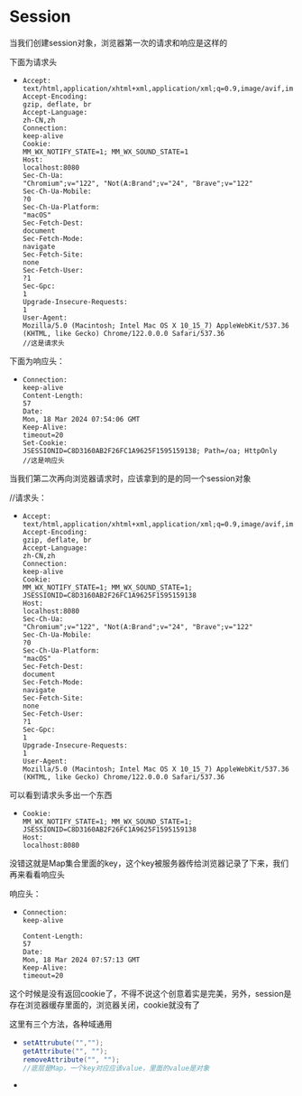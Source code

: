 # Session

当我们创建session对象，浏览器第一次的请求和响应是这样的

下面为请求头

+ ```http
  Accept:
  text/html,application/xhtml+xml,application/xml;q=0.9,image/avif,image/webp,image/apng,*/*;q=0.8
  Accept-Encoding:
  gzip, deflate, br
  Accept-Language:
  zh-CN,zh
  Connection:
  keep-alive
  Cookie:
  MM_WX_NOTIFY_STATE=1; MM_WX_SOUND_STATE=1
  Host:
  localhost:8080
  Sec-Ch-Ua:
  "Chromium";v="122", "Not(A:Brand";v="24", "Brave";v="122"
  Sec-Ch-Ua-Mobile:
  ?0
  Sec-Ch-Ua-Platform:
  "macOS"
  Sec-Fetch-Dest:
  document
  Sec-Fetch-Mode:
  navigate
  Sec-Fetch-Site:
  none
  Sec-Fetch-User:
  ?1
  Sec-Gpc:
  1
  Upgrade-Insecure-Requests:
  1
  User-Agent:
  Mozilla/5.0 (Macintosh; Intel Mac OS X 10_15_7) AppleWebKit/537.36 (KHTML, like Gecko) Chrome/122.0.0.0 Safari/537.36
  //这是请求头
  ```

下面为响应头：

+ ```http
  Connection:
  keep-alive
  Content-Length:
  57
  Date:
  Mon, 18 Mar 2024 07:54:06 GMT
  Keep-Alive:
  timeout=20
  Set-Cookie:
  JSESSIONID=C8D3160AB2F26FC1A9625F1595159138; Path=/oa; HttpOnly
  //这是响应头
  ```

当我们第二次再向浏览器请求时，应该拿到的是的同一个session对象

//请求头：

+ ```http
  Accept:
  text/html,application/xhtml+xml,application/xml;q=0.9,image/avif,image/webp,image/apng,*/*;q=0.8
  Accept-Encoding:
  gzip, deflate, br
  Accept-Language:
  zh-CN,zh
  Connection:
  keep-alive
  Cookie:
  MM_WX_NOTIFY_STATE=1; MM_WX_SOUND_STATE=1; JSESSIONID=C8D3160AB2F26FC1A9625F1595159138
  Host:
  localhost:8080
  Sec-Ch-Ua:
  "Chromium";v="122", "Not(A:Brand";v="24", "Brave";v="122"
  Sec-Ch-Ua-Mobile:
  ?0
  Sec-Ch-Ua-Platform:
  "macOS"
  Sec-Fetch-Dest:
  document
  Sec-Fetch-Mode:
  navigate
  Sec-Fetch-Site:
  none
  Sec-Fetch-User:
  ?1
  Sec-Gpc:
  1
  Upgrade-Insecure-Requests:
  1
  User-Agent:
  Mozilla/5.0 (Macintosh; Intel Mac OS X 10_15_7) AppleWebKit/537.36 (KHTML, like Gecko) Chrome/122.0.0.0 Safari/537.36
  
  ```

可以看到请求头多出一个东西

+ ```http
  Cookie:
  MM_WX_NOTIFY_STATE=1; MM_WX_SOUND_STATE=1; JSESSIONID=C8D3160AB2F26FC1A9625F1595159138
  Host:
  localhost:8080
  
  ```

没错这就是Map集合里面的key，这个key被服务器传给浏览器记录了下来，我们再来看看响应头



响应头：

+ ```http
  Connection:
  keep-alive
  
  Content-Length:
  57
  Date:
  Mon, 18 Mar 2024 07:57:13 GMT
  Keep-Alive:
  timeout=20
  
  ```

这个时候是没有返回cookie了，不得不说这个创意着实是完美，另外，session是存在浏览器缓存里面的，浏览器关闭，cookie就没有了

这里有三个方法，各种域通用

+ ```java
  setAttrubute("","");
  getAttribute("", "");
  removeAttribute("", "");
  //底层是Map，一个key对应应该value，里面的value是对象
  ```

+ 